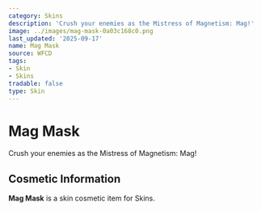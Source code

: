 ```yaml
---
category: Skins
description: 'Crush your enemies as the Mistress of Magnetism: Mag!'
image: ../images/mag-mask-0a03c168c0.png
last_updated: '2025-09-17'
name: Mag Mask
source: WFCD
tags:
- Skin
- Skins
tradable: false
type: Skin
---
```


# Mag Mask

Crush your enemies as the Mistress of Magnetism: Mag!

## Cosmetic Information

**Mag Mask** is a skin cosmetic item for Skins.

